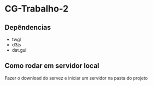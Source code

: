 # CG-Trabalho-2
## Depêndencias
- twgl
- d3js
- dat.gui
## Como rodar em servidor local
Fazer o download do servez e iniciar um servidor na pasta do projeto
